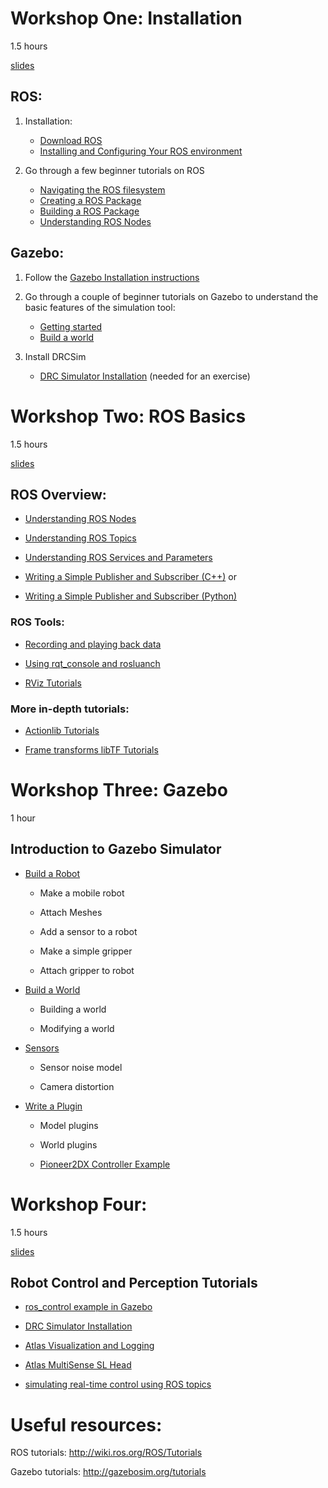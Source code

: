 # Workshop One: Installation
1.5 hours

[slides](https://docs.google.com/presentation/d/11lGD6uAPP99MJjmIi4xNZttSWrp2B0VA8WCzVBGzGYA/pub?start=false&loop=false&delayms=3000)

## ROS: 

1. Installation:
    * [Download ROS](http://wiki.ros.org/ROS/Installation)
    * [Installing and Configuring Your ROS environment](http://wiki.ros.org/ROS/Tutorials/InstallingandConfiguringROSEnvironment)

2. Go through a few beginner tutorials on ROS
    * [Navigating the ROS filesystem](http://wiki.ros.org/ROS/Tutorials/NavigatingTheFilesystem)
    * [Creating a ROS Package](http://wiki.ros.org/ROS/Tutorials/CreatingPackage)
    * [Building a ROS Package](http://wiki.ros.org/ROS/Tutorials/BuildingPackages)
    * [Understanding ROS Nodes](http://wiki.ros.org/ROS/Tutorials/UnderstandingNodes)

## Gazebo: 

1. Follow the [Gazebo Installation instructions](http://gazebosim.org/install)

1. Go through a couple of beginner tutorials on Gazebo to understand the basic features of the simulation tool:

    * [Getting started](http://gazebosim.org/tutorials?tut=quick_start&cat=get_started)
    * [Build a world](http://gazebosim.org/tutorials?tut=build_world&cat=build_world)

1. Install DRCSim

    * [DRC Simulator Installation](http://gazebosim.org/tutorials?tut=drcsim_install&cat=drcsim) (needed for an exercise)


# Workshop Two: ROS Basics
1.5 hours

[slides](https://docs.google.com/presentation/d/1eUbZzaI7sbNKgSB0fHGkhU-1QI1SmivpC7dt_CHcE5w/pub?start=false&loop=false&delayms=3000)

## ROS Overview:

* [Understanding ROS Nodes](http://wiki.ros.org/ROS/Tutorials/UnderstandingNodes)

* [Understanding ROS Topics](http://wiki.ros.org/ROS/Tutorials/UnderstandingTopics)

* [Understanding ROS Services and Parameters](http://wiki.ros.org/ROS/Tutorials/UnderstandingServicesParams)

* [Writing a Simple Publisher and Subscriber (C++)](http://wiki.ros.org/ROS/Tutorials/WritingPublisherSubscriber%28c%2B%2B%29) or

* [Writing a Simple Publisher and Subscriber (Python)](http://wiki.ros.org/ROS/Tutorials/WritingPublisherSubscriber%28python%29)

### ROS Tools:

* [Recording and playing back data](http://wiki.ros.org/ROS/Tutorials/Recording%20and%20playing%20back%20data)

* [Using rqt_console and rosluanch](http://wiki.ros.org/ROS/Tutorials/UsingRqtconsoleRoslaunch)

* [RViz Tutorials](http://wiki.ros.org/rviz/Tutorials)

### More in-depth tutorials:

* [Actionlib Tutorials ](http://wiki.ros.org/actionlib/Tutorials)

* [Frame transforms libTF Tutorials](http://wiki.ros.org/tf/Tutorials)


# Workshop Three: Gazebo
1 hour

## Introduction to Gazebo Simulator

* [Build a Robot](http://gazebosim.org/tutorials?cat=build_robot)

    * Make a mobile robot

    * Attach Meshes

    * Add a sensor to a robot

    * Make a simple gripper

    * Attach gripper to robot

* [Build a World](http://gazebosim.org/tutorials?cat=build_world)
  
    * Building a world

    * Modifying a world


* [Sensors](http://gazebosim.org/tutorials?cat=sensors)
  
    * Sensor noise model

    * Camera distortion

* [Write a Plugin](http://gazebosim.org/tutorials?cat=write_plugin)

    * Model plugins

    * World plugins

    * [Pioneer2DX Controller Example](https://bitbucket.org/osrf/huro-cup-spring-school-2015/src/cbb3cdd98f51a9fe958a341533aced404f9c4813/gazebo_tutorials/publisher/?at=default)


# Workshop Four: 
1.5 hours

[slides](https://docs.google.com/presentation/d/1uxzdjZ1omM3YTCup-YpudYKPVvj2Be25Oy9aR2KXOfE/pub?start=false&loop=false&delayms=3000)

## Robot Control and Perception Tutorials

* [ros_control example in Gazebo](http://gazebosim.org/tutorials/?tut=ros_control)

* [DRC Simulator Installation](http://gazebosim.org/tutorials?tut=drcsim_install&cat=drcsim)

* [Atlas Visualization and Logging](http://gazebosim.org/tutorials?tut=drcsim_visualization&cat=drcsim)

* [Atlas MultiSense SL Head](http://gazebosim.org/tutorials?tut=drcsim_multisense&cat=drcsim)

* [simulating real-time control using ROS topics](http://gazebosim.org/tutorials?tut=drcsim_control_sync&cat=drcsim)


Useful resources:
=

ROS tutorials:
http://wiki.ros.org/ROS/Tutorials


Gazebo tutorials:
http://gazebosim.org/tutorials

